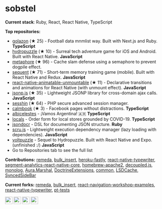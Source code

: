 # sobstel

**Current stack**: Ruby, React, React Native, TypeScript

**Top repositories:**

- [golazon](https://github.com/sobstel/golazon) (★ 25) - Football data mnmlist way. Built with Next.js and Ruby. **TypeScript**
- [hydropuzzle](https://github.com/sobstel/hydropuzzle) (★ 10) - Surreal tech adventure game for iOS and Android. Built with React Native. **JavaScript**
- [metaphore](https://github.com/sobstel/metaphore) (★ 96) - Cache slam defense using a semaphore to prevent dogpile effect.
- [sequent](https://github.com/sobstel/sequent) (★ 71) - Short-term memory training game (mobile). Built with React Native and Redux. **JavaScript**
- [react-native-animatable-unmountable](https://github.com/sobstel/react-native-animatable-unmountable) (★ 11) - Declarative transitions and animations for React Native (with unmount effect). **JavaScript**
- [jsonp.js](https://github.com/sobstel/jsonp.js) (★ 35) - Lightweight JSONP library for cross-domain ajax calls. **JavaScript**
- [sesshin](https://github.com/sobstel/sesshin) (★ 64) - PHP secure advanced session manager.
- [calmbook](https://github.com/sobstel/calmbook) (★ 3) - Facebook pages without distractions. **TypeScript**
- [albicelestes](https://github.com/sobstel/albicelestes) - ¡Vamos Argentina! 🇦🇷 **TypeScript**
- [locals](https://github.com/sobstel/locals) - Order form for local stores grounded by COVID-19. **TypeScript**
- [jsondocr](https://github.com/sobstel/jsondocr) - DSL for documenting JSON structure. **Ruby**
- [scru.js](https://github.com/sobstel/scru.js) - Lightweight execution dependency manager (lazy loading with dependencies). **JavaScript**
- [voltpuzzle](https://github.com/sobstel/voltpuzzle) - Sequel to Hydropuzzle. Built with React Native and Expo. (unfinished :/) **JavaScript**
- Go to Repositories tab to see the full list

**Contributions:**
[remeda](https://github.com/remeda/commits?author=sobstel), [bulk_insert](https://github.com/bulk_insert/commits?author=sobstel), [heroku-fastly](https://github.com/heroku-fastly/commits?author=sobstel), [react-native-typewriter](https://github.com/react-native-typewriter/commits?author=sobstel), [segment-analytics-react-native-core](https://github.com/segment-analytics-react-native-core/commits?author=sobstel), [homebrew-apache2](https://github.com/homebrew-apache2/commits?author=sobstel), [decoupled.js](https://github.com/decoupled.js/commits?author=sobstel), [monolog](https://github.com/monolog/commits?author=sobstel), [Aura.Marshal](https://github.com/Aura.Marshal/commits?author=sobstel), [DoctrineExtensions](https://github.com/DoctrineExtensions/commits?author=sobstel), [common](https://github.com/common/commits?author=sobstel), [LSDCache](https://github.com/LSDCache/commits?author=sobstel), [SyncedSideBar](https://github.com/SyncedSideBar/commits?author=sobstel)

**Current forks:**
[remeda](https://github.com/sobstel/remeda), [bulk_insert](https://github.com/sobstel/bulk_insert), [react-navigation-workshop-examples](https://github.com/sobstel/react-navigation-workshop-examples), [react-native-typewriter](https://github.com/sobstel/react-native-typewriter), [pt-tests](https://github.com/sobstel/pt-tests)

[<img src="https://unpkg.com/simple-icons@latest/icons/linkedin.svg" width="24" height="24" />](https://www.linkedin.com/in/sobstel/)
[<img src="https://unpkg.com/simple-icons@latest/icons/stackoverflow.svg" width="24" height="24" />](https://stackoverflow.com/users/219272/sobstel)
[<img src="https://unpkg.com/simple-icons@latest/icons/twitter.svg" width="24" height="24" />](https://twitter.com/sobstel)
[<img src="https://unpkg.com/simple-icons@latest/icons/instagram.svg" width="24" height="24" />](https://www.instagram.com/sobsteldev/)
